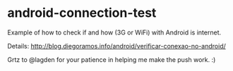 android-connection-test
=======================

Example of how to check if and how (3G or WiFi) with Android is internet.

Details: http://blog.diegoramos.info/android/verificar-conexao-no-android/

Grtz to @lagden for your patience in helping me make the push work. :)
